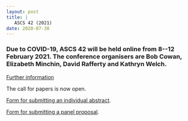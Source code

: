 ```yaml
---
layout: post
title: |
   ASCS 42 (2021)
date: 2020-07-30
---
```


### Due to COVID-19, ASCS 42 will be held online from **8--12 February 2021**. The conference organisers are Bob Cowan, Elizabeth Minchin, David Rafferty and Kathryn Welch.


[Further information](http://www.ascs.org.au/news/)

The
call for papers is now open.

[Form for submitting an
individual
abstract](http://www.ascs.org.au/news/ascs42/ASCS42AbstractProposal.doc).

[Form
for submitting a panel
proposal](http://www.ascs.org.au/news/ascs42/ASCS42PanelProposal.doc).
